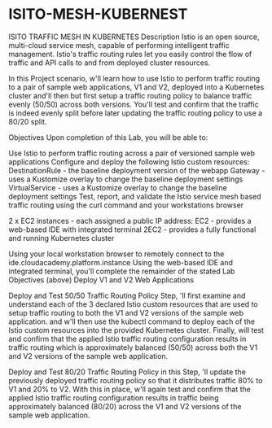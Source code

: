 # ISITO-MESH-KUBERNEST
ISITO TRAFFIC MESH IN KUBERNETES 
Description
Istio is an open source, multi-cloud service mesh, capable of performing intelligent traffic management. Istio's traffic routing rules let you easily control the flow of traffic and API calls to and from deployed cluster resources.

In this Project scenario, w'll learn how to use Istio to perform traffic routing to a pair of sample web applications, V1 and V2, deployed into a Kubernetes cluster and'll then but first setup a traffic routing policy to balance traffic evenly (50/50) across both versions. You'll test and confirm that the traffic is indeed evenly split before later updating the traffic routing policy to use a 80/20 split.

 Objectives
Upon completion of this Lab, you will be able to:

Use Istio to perform traffic routing across a pair of versioned sample web applications 
Configure and deploy the following Istio custom resources:
DestinationRule - the baseline deployment version of the webapp
Gateway - uses a Kustomize overlay to change the baseline deployment settings
VirtualService - uses a Kustomize overlay to change the baseline deployment settings
Test, report, and validate the Istio service mesh based traffic routing using the curl command and your workstations browser

2 x EC2 instances - each assigned a public IP address:
EC2 - provides a web-based IDE with integrated terminal
2EC2 - provides a fully functional and running Kubernetes cluster

Using your local workstation browser to remotely connect to the ide.cloudacademy.platform.instance
Using the web-based IDE and integrated terminal, you'll complete the remainder of the stated Lab Objectives (above)
Deploy V1 and V2 Web Applications

Deploy and Test 50/50 Traffic Routing Policy
 Step, 'll first examine and understand each of the 3 declared Istio custom resources that are used to setup traffic routing to both the V1 and V2 versions of the sample web application. and w'll then use the kubectl command to deploy each of the Istio custom resources into the provided Kubernetes cluster. Finally,  will test and confirm that the applied Istio traffic routing configuration results in traffic routing which is approximately balanced (50/50) across both the V1 and V2 versions of the sample web application.

 Deploy and Test 80/20 Traffic Routing Policy
in this  Step, 'll update the previously deployed traffic routing policy so that it distributes traffic 80% to V1 and 20% to V2. With this in place, w'll again test and confirm that the applied Istio traffic routing configuration results in traffic being approximately balanced (80/20) across the V1 and V2 versions of the sample web application.
